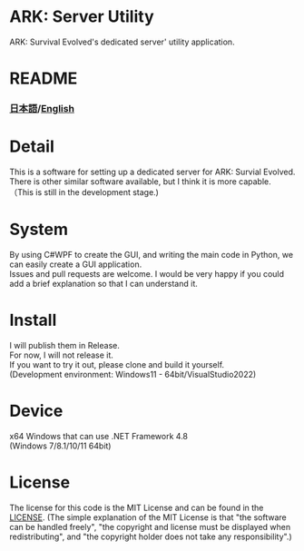 # ARK: Server Utility
ARK: Survival Evolved's dedicated server' utility application.  

# README
### [日本語](https://github.com/nattyan-tv/ark-server-utility/blob/master/README_JA.md)/[English](https://github.com/nattyan-tv/ark-server-utility/blob/master/README.md)

# Detail
This is a software for setting up a dedicated server for ARK: Survial Evolved.  
There is other similar software available, but I think it is more capable. （This is still in the development stage.)

# System
By using C#WPF to create the GUI, and writing the main code in Python, we can easily create a GUI application.  
Issues and pull requests are welcome. I would be very happy if you could add a brief explanation so that I can understand it.

# Install
I will publish them in Release.  
For now, I will not release it.  
If you want to try it out, please clone and build it yourself.  
(Development environment: Windows11 - 64bit/VisualStudio2022)

# Device
x64 Windows that can use .NET Framework 4.8  
(Windows 7/8.1/10/11 64bit)

# License
The license for this code is the MIT License and can be found in the [LICENSE](https://github.com/nattyan-tv/ark-server-utility/blob/master/LICENSE).
(The simple explanation of the MIT License is that "the software can be handled freely", "the copyright and license must be displayed when redistributing", and "the copyright holder does not take any responsibility".)
